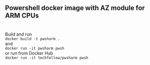## Powershell docker image with AZ module for ARM CPUs
# 
Build and run <br>
``docker build -t pwsharm . `` <br>
and <br>
 ``docker run -it pwsharm pwsh `` <br> 
or run from Docker Hub <br>
``docker run -it techfellow/pwsharm pwsh``